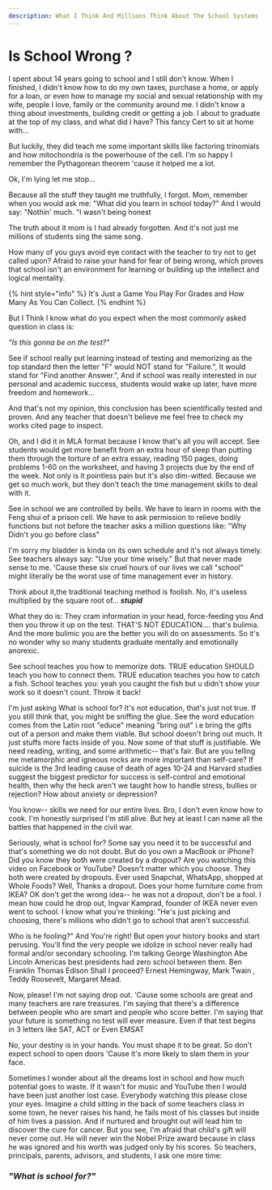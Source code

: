 ```yaml
---
description: What I Think And Millions Think About The School Systems
---
```


# Is School Wrong ?

I spent about 14 years going to school and I still don't know. When I finished, I didn't know how to do my own taxes, purchase a home, or apply for a loan, or even how to manage my social and sexual relationship with my wife, people I love, family or the community around me. I didn't know a thing about investments, building credit or getting a job. I about to graduate at the top of my class, and what did I have? This fancy Cert to sit at home with...



But luckily, they did teach me some important skills like factoring trinomials and how mitochondria is the powerhouse of the cell. I'm so happy I remember the Pythagorean theorem 'cause it helped me a lot.

Ok, I'm lying let me stop...

Because all the stuff they taught me truthfully, I forgot. Mom, remember when you would ask me: "What did you learn in school today?" And I would say: "Nothin' much. "I wasn't being honest

The truth about it mom is I had already forgotten. And it's not just me millions of students sing the same song.&#x20;

How many of you guys avoid eye contact with the teacher to try not to get called upon? Afraid to raise your hand for fear of being wrong, which proves that school isn't an environment for learning or building up the intellect and logical mentality.

{% hint style="info" %}
It's Just a Game You Play For Grades and How Many As You Can Collect.
{% endhint %}

But I Think I know what do you expect when the most commonly asked question in class is:&#x20;

_"Is this gonna be on the test?"_

See if school really put learning instead of testing and memorizing as the top standard then the letter "F" would NOT stand for "Failure.", It would stand for "Find another Answer.", And if school was really interested in our personal and academic success, students would wake up later, have more freedom and homework...

And that's not my opinion, this conclusion has been scientifically tested and proven. And any teacher that doesn't believe me feel free to check my works cited page to inspect.

Oh, and I did it in MLA format because I know that's all you will accept. See students would get more benefit from an extra hour of sleep than putting them through the torture of an extra essay, reading 150 pages, doing problems 1-60 on the worksheet, and having 3 projects due by the end of the week. Not only is it pointless pain but it's also dim-witted. Because we get so much work, but they don't teach the time management skills to deal with it.

See in school we are controlled by bells. We have to learn in rooms with the Feng shui of a prison cell. We have to ask permission to relieve bodily functions but not before the teacher asks a million questions like: "Why Didn't you go before class"

I'm sorry my bladder is kinda on its own schedule and it's not always timely. See teachers always say: "Use your time wisely." But that never made sense to me. 'Cause these six cruel hours of our lives we call "school" might literally be the worst use of time management ever in history.

Think about it,the traditional teaching method is foolish. No, it's useless multiplied by the square root of... _**stupid**_

What they do is: They cram information in your head, force-feeding you And then you throw it up on the test. THAT'S NOT EDUCATION.... that's bulimia. And the more bulimic you are the better you will do on assessments. So it's no wonder why so many students graduate mentally and emotionally anorexic.

See school teaches you how to memorize dots. TRUE education SHOULD teach you how to connect them. TRUE education teaches you how to catch a fish. School teaches you: yeah you caught the fish but u didn't show your work so it doesn't count. Throw it back!

I'm just asking What is school for? It's not education, that's just not true. If you still think that, you might be sniffing the glue. See the word education comes from the Latin root "educe" meaning "bring out" i.e bring the gifts out of a person and make them viable. But school doesn't bring out much. It just stuffs more facts inside of you. Now some of that stuff is justifiable. We need reading, writing, and some arithmetic-- that's fair. But are you telling me metamorphic and igneous rocks are more important than self-care? If suicide is the 3rd leading cause of death of ages 10-24 and Harvard studies suggest the biggest predictor for success is self-control and emotional health, then why the heck aren't we taught how to handle stress, bullies or rejection? How about anxiety or depression?

You know-- skills we need for our entire lives. Bro, I don't even know how to cook. I'm honestly surprised I'm still alive. But hey at least I can name all the battles that happened in the civil war.

Seriously, what is school for? Some say you need it to be successful and that's something we do not doubt. But do you own a MacBook or iPhone? Did you know they both were created by a dropout? Are you watching this video on Facebook or YouTube? Doesn't matter which you choose. They both were created by dropouts. Ever used Snapchat, WhatsApp, shopped at Whole Foods? Well, Thanks a dropout. Does your home furniture come from IKEA? OK don't get the wrong idea-- he was not a dropout, don't be a fool. I mean how could he drop out, Ingvar Kamprad, founder of IKEA never even went to school. I know what you're thinking: "He's just picking and choosing, there's millions who didn't go to school that aren't successful.

Who is he fooling?" And You're right! But open your history books and start perusing. You'll find the very people we idolize in school never really had formal and/or secondary schooling. I'm talking George Washington Abe Lincoln Americas best presidents had zero school between them. Ben Franklin Thomas Edison Shall I proceed? Ernest Hemingway, Mark Twain , Teddy Roosevelt, Margaret Mead.

Now, please! I'm not saying drop out. 'Cause some schools are great and many teachers are rare treasures. I'm saying that there's a difference between people who are smart and people who score better. I'm saying that your future is something no test will ever measure. Even if that test begins in 3 letters like SAT, ACT or Even EMSAT

No, your destiny is in your hands. You must shape it to be great. So don't expect school to open doors 'Cause it's more likely to slam them in your face.

Sometimes I wonder about all the dreams lost in school and how much potential goes to waste. If it wasn't for music and YouTube then I would have been just another lost case. Everybody watching this please close your eyes. Imagine a child sitting in the back of some teachers class in some town, he never raises his hand, he fails most of his classes but inside of him lives a passion. And if nurtured and brought out will lead him to discover the cure for cancer. But you see, I'm afraid that child's gift will never come out. He will never win the Nobel Prize award because in class he was ignored and his worth was judged only by his scores. So teachers, principals, parents, advisors, and students, I ask one more time:&#x20;

### _"What is school for?"_

&#x20;&#x20;



